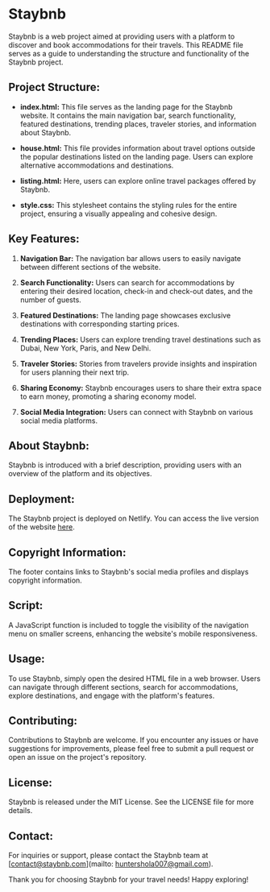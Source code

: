 # Staybnb

Staybnb is a web project aimed at providing users with a platform to discover and book accommodations for their travels. This README file serves as a guide to understanding the structure and functionality of the Staybnb project.

## Project Structure:

- **index.html:** This file serves as the landing page for the Staybnb website. It contains the main navigation bar, search functionality, featured destinations, trending places, traveler stories, and information about Staybnb.

- **house.html:** This file provides information about travel options outside the popular destinations listed on the landing page. Users can explore alternative accommodations and destinations.

- **listing.html:** Here, users can explore online travel packages offered by Staybnb.

- **style.css:** This stylesheet contains the styling rules for the entire project, ensuring a visually appealing and cohesive design.

## Key Features:

1. **Navigation Bar:** The navigation bar allows users to easily navigate between different sections of the website.

2. **Search Functionality:** Users can search for accommodations by entering their desired location, check-in and check-out dates, and the number of guests.

3. **Featured Destinations:** The landing page showcases exclusive destinations with corresponding starting prices.

4. **Trending Places:** Users can explore trending travel destinations such as Dubai, New York, Paris, and New Delhi.

5. **Traveler Stories:** Stories from travelers provide insights and inspiration for users planning their next trip.

6. **Sharing Economy:** Staybnb encourages users to share their extra space to earn money, promoting a sharing economy model.

7. **Social Media Integration:** Users can connect with Staybnb on various social media platforms.

## About Staybnb:

Staybnb is introduced with a brief description, providing users with an overview of the platform and its objectives.

## Deployment:

The Staybnb project is deployed on Netlify. You can access the live version of the website [here](https://staybnb-home.netlify.app/).

## Copyright Information:

The footer contains links to Staybnb's social media profiles and displays copyright information.

## Script:

A JavaScript function is included to toggle the visibility of the navigation menu on smaller screens, enhancing the website's mobile responsiveness.

## Usage:

To use Staybnb, simply open the desired HTML file in a web browser. Users can navigate through different sections, search for accommodations, explore destinations, and engage with the platform's features.

## Contributing:

Contributions to Staybnb are welcome. If you encounter any issues or have suggestions for improvements, please feel free to submit a pull request or open an issue on the project's repository.

## License:

Staybnb is released under the MIT License. See the LICENSE file for more details.

## Contact:

For inquiries or support, please contact the Staybnb team at [contact@staybnb.com](mailto: huntershola007@gmail.com).

Thank you for choosing Staybnb for your travel needs! Happy exploring!
